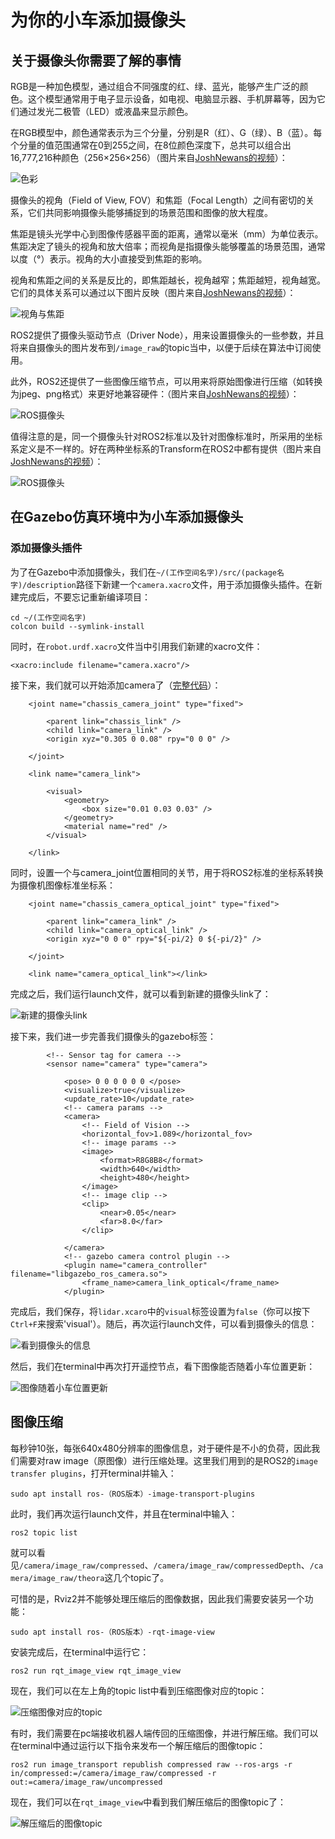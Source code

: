 # 为你的小车添加摄像头

## 关于摄像头你需要了解的事情

RGB是一种加色模型，通过组合不同强度的红、绿、蓝光，能够产生广泛的颜色。这个模型通常用于电子显示设备，如电视、电脑显示器、手机屏幕等，因为它们通过发光二极管（LED）或液晶来显示颜色。

在RGB模型中，颜色通常表示为三个分量，分别是R（红）、G（绿）、B（蓝）。每个分量的值范围通常在0到255之间，在8位颜色深度下，总共可以组合出16,777,216种颜色（256×256×256）（图片来自[JoshNewans的视频](https://www.youtube.com/watch?v=A3nw2M47K50&list=PLunhqkrRNRhYAffV8JDiFOatQXuU-NnxT&index=9)）：

![色彩](img/ColorCombination.jpg)

摄像头的视角（Field of View, FOV）和焦距（Focal Length）之间有密切的关系，它们共同影响摄像头能够捕捉到的场景范围和图像的放大程度。

焦距是镜头光学中心到图像传感器平面的距离，通常以毫米（mm）为单位表示。焦距决定了镜头的视角和放大倍率；而视角是指摄像头能够覆盖的场景范围，通常以度（°）表示。视角的大小直接受到焦距的影响。

视角和焦距之间的关系是反比的，即焦距越长，视角越窄；焦距越短，视角越宽。它们的具体关系可以通过以下图片反映（图片来自[JoshNewans的视频](https://www.youtube.com/watch?v=A3nw2M47K50&list=PLunhqkrRNRhYAffV8JDiFOatQXuU-NnxT&index=9)）：

![视角与焦距](img/FOVandFocalLength.jpg)

ROS2提供了摄像头驱动节点（Driver Node），用来设置摄像头的一些参数，并且将来自摄像头的图片发布到`/image_raw`的topic当中，以便于后续在算法中订阅使用。

此外，ROS2还提供了一些图像压缩节点，可以用来将原始图像进行压缩（如转换为jpeg、png格式）来更好地兼容硬件：（图片来自[JoshNewans的视频](https://www.youtube.com/watch?v=A3nw2M47K50&list=PLunhqkrRNRhYAffV8JDiFOatQXuU-NnxT&index=9)）：

![ROS摄像头](img/CameraInROS.jpg)

值得注意的是，同一个摄像头针对ROS2标准以及针对图像标准时，所采用的坐标系定义是不一样的。好在两种坐标系的Transform在ROS2中都有提供（图片来自[JoshNewans的视频](https://www.youtube.com/watch?v=A3nw2M47K50&list=PLunhqkrRNRhYAffV8JDiFOatQXuU-NnxT&index=9)）：

![ROS摄像头](img/CameraCoordinates.jpg)

## 在Gazebo仿真环境中为小车添加摄像头

### 添加摄像头插件

为了在Gazebo中添加摄像头，我们在`~/(工作空间名字)/src/(package名字)/description`路径下新建一个`camera.xacro`文件，用于添加摄像头插件。在新建完成后，不要忘记重新编译项目：

```
cd ~/(工作空间名字)
colcon build --symlink-install
```

同时，在`robot.urdf.xacro`文件当中引用我们新建的xacro文件：

`<xacro:include filename="camera.xacro"/>`

接下来，我们就可以开始添加camera了（[完整代码](https://github.com/NUSShao/mobile_bot/blob/main/description/camera.xacro)）：

```
    <joint name="chassis_camera_joint" type="fixed">

        <parent link="chassis_link" />
        <child link="camera_link" />
        <origin xyz="0.305 0 0.08" rpy="0 0 0" />

    </joint>

    <link name="camera_link">

        <visual>
            <geometry>
                <box size="0.01 0.03 0.03" />
            </geometry>
            <material name="red" />
        </visual>

    </link>
```

同时，设置一个与camera_joint位置相同的关节，用于将ROS2标准的坐标系转换为摄像机图像标准坐标系：

```
    <joint name="chassis_camera_optical_joint" type="fixed">

        <parent link="camera_link" />
        <child link="camera_optical_link" />
        <origin xyz="0 0 0" rpy="${-pi/2} 0 ${-pi/2}" />

    </joint>

    <link name="camera_optical_link"></link>
```

完成之后，我们运行launch文件，就可以看到新建的摄像头link了：

![新建的摄像头link](img/RobotWithCamera.jpg)

接下来，我们进一步完善我们摄像头的gazebo标签：

```
        <!-- Sensor tag for camera -->
        <sensor name="camera" type="camera">

            <pose> 0 0 0 0 0 0 </pose>
            <visualize>true</visualize>
            <update_rate>10</update_rate>
            <!-- camera params -->
            <camera>
                <!-- Field of Vision -->
                <horizontal_fov>1.089</horizontal_fov>
                <!-- image params -->
                <image>
                    <format>R8G8B8</format>
                    <width>640</width>
                    <height>480</height>
                </image>
                <!-- image clip -->
                <clip>
                    <near>0.05</near>
                    <far>8.0</far>
                </clip>

            </camera>
            <!-- gazebo camera control plugin -->
            <plugin name="camera_controller" filename="libgazebo_ros_camera.so">
                <frame_name>camera_link_optical</frame_name>
            </plugin>
```

完成后，我们保存，将`lidar.xcaro`中的`visual`标签设置为`false`（你可以按下`Ctrl+F`来搜索'visual'）。随后，再次运行launch文件，可以看到摄像头的信息：

![看到摄像头的信息](img/RobotWithCamera2.jpg)

然后，我们在terminal中再次打开遥控节点，看下图像能否随着小车位置更新：

![图像随着小车位置更新](img/CameraMoving.gif)

## 图像压缩

每秒钟10张，每张640x480分辨率的图像信息，对于硬件是不小的负荷，因此我们需要对raw image（原图像）进行压缩处理。这里我们用到的是ROS2的`image transfer plugins`，打开terminal并输入：

`sudo apt install ros-（ROS版本）-image-transport-plugins`

此时，我们再次运行launch文件，并且在terminal中输入：

`ros2 topic list`

就可以看见`/camera/image_raw/compressed`、`/camera/image_raw/compressedDepth`、`/camera/image_raw/theora`这几个topic了。

可惜的是，Rviz2并不能够处理压缩后的图像数据，因此我们需要安装另一个功能：

`sudo apt install ros-（ROS版本）-rqt-image-view`

安装完成后，在terminal中运行它：

`ros2 run rqt_image_view rqt_image_view`

现在，我们可以在左上角的topic list中看到压缩图像对应的topic：

![压缩图像对应的topic](img/RqtImageView.jpg)

有时，我们需要在pc端接收机器人端传回的压缩图像，并进行解压缩。我们可以在terminal中通过运行以下指令来发布一个解压缩后的图像topic：

`ros2 run image_transport republish compressed raw --ros-args -r in/compressed:=/camera/image_raw/compressed -r out:=camera/image_raw/uncompressed`

现在，我们可以在`rqt_image_view`中看到我们解压缩后的图像topic了：

![解压缩后的图像topic](img/RqtImageView2.gif)

